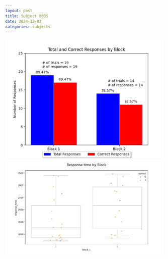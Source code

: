 ```yaml
---
layout: post
title: Subject 8005
date: 2024-12-03
categories: subjects
---
```


![](data/8005/run-18/8005_ATS_responses.png)
![](data/8005/run-18/8005_ATS_rt.png)
